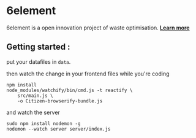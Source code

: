 # 6element

6element is a open innovation project of waste optimisation. **[Learn more](http://ants.builders/pages/6element.html)**


## Getting started :

put your datafiles in `data`.

then watch the change in your frontend files while you're coding

```
npm install
node_modules/watchify/bin/cmd.js -t reactify \
    src/main.js \
    -o Citizen-browserify-bundle.js
```

and watch the server 

```
sudo npm install nodemon -g
nodemon --watch server server/index.js
```
